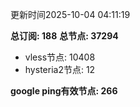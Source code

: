 更新时间2025-10-04 04:11:19

**总订阅: 188**
**总节点: 37294**
- vless节点: 10408
- hysteria2节点: 12

**google ping有效节点: 266**
